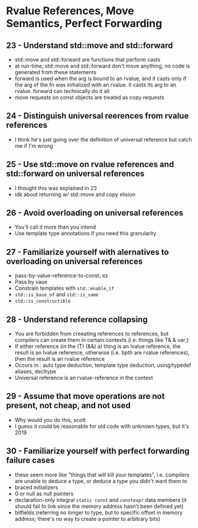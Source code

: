 # Rvalue References, Move Semantics, Perfect Forwarding

## 23 - Understand std::move and std::forward
- std::move and std::forward are functions that perform casts
- at run-time, std::move and std::forward don't move anything, no code is generated from these statements
- forward is used when the arg is bound to an rvalue, and it casts only if the arg of the fn was initialized with an rvalue. it casts its arg to an rvalue. forward can technically do it all
- move requests on const objects are treated as copy requests

## 24 - Distinguish universal reerences from rvalue references
- I think he's just going over the definition of universal reference but catch me if I'm wrong

## 25 - Use std::move on rvalue references and std::forward on universal references
- I thought this was explained in 23
- idk about returning w/ std::move and copy elision

## 26 - Avoid overloading on universal references
- You'll call it more than you intend
- Use template type annotations if you need this granularity

## 27 - Familiarize yourself with alernatives to overloading on universal references
- pass-by-value-reference-to-const; ez
- Pass by vaue
- Constrain templates with `std::enable_if`
- `std::is_base_of` and `std::is_same`
- `std::is_constructible`

## 28 - Understand reference collapsing
- You are forbidden from creeating references to references, but compilers can create them in certain contexts (i.e. things like T& & var;)
- If either reference (in the (T) (&&) a) thing is an lvalue reference, the result is an lvalue reference, otherwise (i.e. bpth are rvalue references), then the result is an rvalue reference
- Occurs in : auto type deduction, template type deduction, using/typedef aliases, decltype
- Universal reference is an rvalue-reference in the context 

## 29 - Assume that move operations are not present, not cheap, and not used
- Why would you do this, scott
- I guess it could be reasonable for old code with unknown types, but it's 2019

## 30 - Familiarize yourself with perfect forwarding failure cases
- these seem more like "things that will kill your templates", i.e. compilers are unable to deduce a type, or deduce a type you didn't want them to
- braced initializers
- 0 or null as null pointers
- declaration-only integral `static const` and `constexpr` data members (it should fail to link since the memory address hasn't been defined yet)
- bitfields (referring no longer to type, but to specific offset in memory address; there's no way to create a pointer to arbitrary bits)

